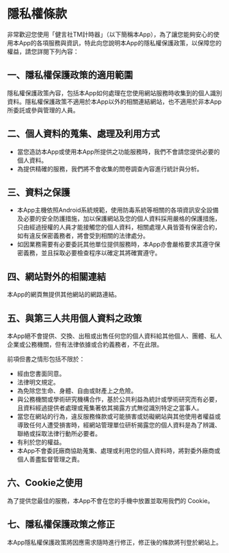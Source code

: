 # 隱私權條款

非常歡迎您使用「健言社TM計時器」（以下簡稱本App），為了讓您能夠安心的使用本App的各項服務與資訊，特此向您說明本App的隱私權保護政策，以保障您的權益，請您詳閱下列內容：

## 一、隱私權保護政策的適用範圍  

隱私權保護政策內容，包括本App如何處理在您使用網站服務時收集到的個人識別資料。隱私權保護政策不適用於本App以外的相關連結網站，也不適用於非本App所委託或參與管理的人員。

## 二、個人資料的蒐集、處理及利用方式

* 當您造訪本App或使用本App所提供之功能服務時，我們不會請您提供必要的個人資料。
* 為提供精確的服務，我們將不會收集的問卷調查內容進行統計與分析。

## 三、資料之保護

* 本App主機依照Android系統規範，使用防毒系統等相關的各項資訊安全設備及必要的安全防護措施，加以保護網站及您的個人資料採用嚴格的保護措施，只由經過授權的人員才能接觸您的個人資料，相關處理人員皆簽有保密合約，如有違反保密義務者，將會受到相關的法律處分。
* 如因業務需要有必要委託其他單位提供服務時，本App亦會嚴格要求其遵守保密義務，並且採取必要檢查程序以確定其將確實遵守。

## 四、網站對外的相關連結  

本App的網頁無提供其他網站的網路連結。

## 五、與第三人共用個人資料之政策

本App絕不會提供、交換、出租或出售任何您的個人資料給其他個人、團體、私人企業或公務機關，但有法律依據或合約義務者，不在此限。

前項但書之情形包括不限於：

* 經由您書面同意。
* 法律明文規定。
* 為免除您生命、身體、自由或財產上之危險。
* 與公務機關或學術研究機構合作，基於公共利益為統計或學術研究而有必要，且資料經過提供者處理或蒐集著依其揭露方式無從識別特定之當事人。
* 當您在網站的行為，違反服務條款或可能損害或妨礙網站與其他使用者權益或導致任何人遭受損害時，經網站管理單位研析揭露您的個人資料是為了辨識、聯絡或採取法律行動所必要者。
* 有利於您的權益。
* 本App不會委託廠商協助蒐集、處理或利用您的個人資料時，將對委外廠商或個人善盡監督管理之責。

## 六、Cookie之使用  

為了提供您最佳的服務，本App不會在您的手機中放置並取用我們的 Cookie。

## 七、隱私權保護政策之修正

本App隱私權保護政策將因應需求隨時進行修正，修正後的條款將刊登於網站上。
